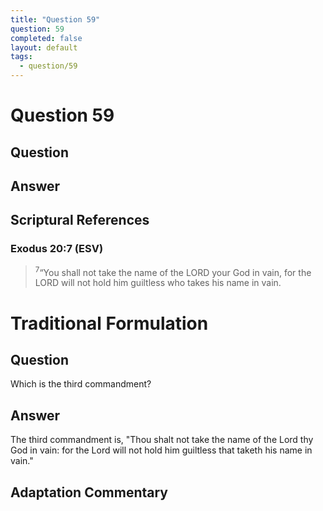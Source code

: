 ```yaml
---
title: "Question 59"
question: 59
completed: false
layout: default
tags:
  - question/59
---
```

# Question 59

## Question


## Answer


## Scriptural References
### Exodus 20:7 (ESV)
> <sup>7</sup>“You shall not take the name of the LORD your God in vain, for the LORD will not hold him guiltless who takes his name in vain.

# Traditional Formulation
## Question
Which is the third commandment?

## Answer
The third commandment is, "Thou shalt not take the name of the Lord thy God in vain: for the Lord will not hold him guiltless that taketh his name in vain."

## Adaptation Commentary
